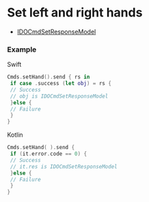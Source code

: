 # Set left and right hands 
* [IDOCmdSetResponseModel](../model/IDOCmdSetResponseModel.md)



### Example 

Swift
```swift
Cmds.setHand().send { rs in
 if case .success (let obj) = rs {
 // Success
 // obj is IDOCmdSetResponseModel
 }else {
 // Failure
 }
}
```

Kotlin
```kotlin
Cmds.setHand( ).send { 
 if (it.error.code == 0) {
 // Success 
 // it.res is IDOCmdSetResponseModel
 }else {
 // Failure 
 }
}
```
